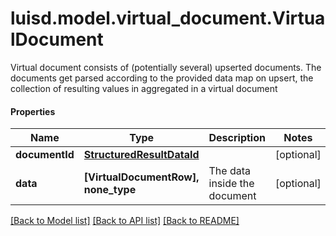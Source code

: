 # luisd.model.virtual_document.VirtualDocument

Virtual document consists of (potentially several) upserted documents.                The documents get parsed according to the provided data map on upsert, the collection of resulting values in  aggregated in a virtual document

#### Properties
Name | Type | Description | Notes
------------ | ------------- | ------------- | -------------
**documentId** | [**StructuredResultDataId**](StructuredResultDataId.md) |  | [optional] 
**data** | **[VirtualDocumentRow], none_type** | The data inside the document | [optional] 

[[Back to Model list]](../../README.md#documentation-for-models) [[Back to API list]](../../README.md#documentation-for-api-endpoints) [[Back to README]](../../README.md)

